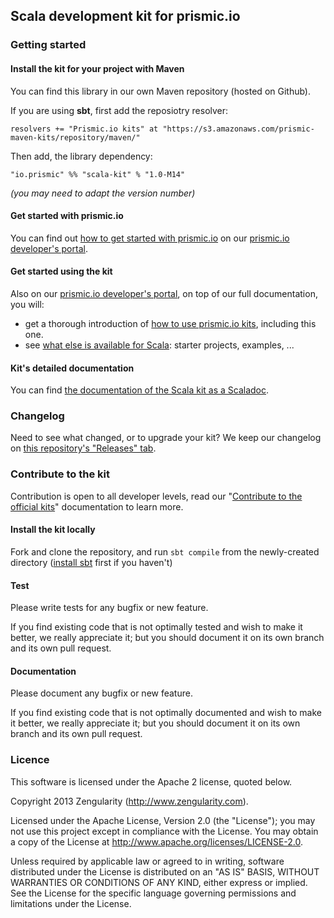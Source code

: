 ## Scala development kit for prismic.io

### Getting started

#### Install the kit for your project with Maven

You can find this library in our own Maven repository (hosted on Github).

If you are using __sbt__, first add the reposiotry resolver:

```
resolvers += "Prismic.io kits" at "https://s3.amazonaws.com/prismic-maven-kits/repository/maven/"
```

Then add, the library dependency:

```
"io.prismic" %% "scala-kit" % "1.0-M14"
```

*(you may need to adapt the version number)*


#### Get started with prismic.io

You can find out [how to get started with prismic.io](https://developers.prismic.io/documentation/UjBaQsuvzdIHvE4D/getting-started) on our [prismic.io developer's portal](https://developers.prismic.io/).

#### Get started using the kit

Also on our [prismic.io developer's portal](https://developers.prismic.io/), on top of our full documentation, you will:
 * get a thorough introduction of [how to use prismic.io kits](https://developers.prismic.io/documentation/UjBe8bGIJ3EKtgBZ/api-documentation#kits-and-helpers), including this one.
 * see [what else is available for Scala](https://developers.prismic.io/technologies/UjBh4cuvzeMJvE4k/scala): starter projects, examples, ...


#### Kit's detailed documentation

You can find [the documentation of the Scala kit as a Scaladoc](http://prismicio.github.io/scala-kit/).

### Changelog

Need to see what changed, or to upgrade your kit? We keep our changelog on [this repository's "Releases" tab](https://github.com/prismicio/scala-kit/releases).

### Contribute to the kit

Contribution is open to all developer levels, read our "[Contribute to the official kits](https://developers.prismic.io/documentation/UszOeAEAANUlwFpp/contribute-to-the-official-kits)" documentation to learn more.

#### Install the kit locally

Fork and clone the repository, and run `sbt compile` from the newly-created directory ([install sbt](http://www.scala-sbt.org/release/docs/Getting-Started/Setup.html) first if you haven't)

#### Test

Please write tests for any bugfix or new feature.

If you find existing code that is not optimally tested and wish to make it better, we really appreciate it; but you should document it on its own branch and its own pull request.

#### Documentation

Please document any bugfix or new feature.

If you find existing code that is not optimally documented and wish to make it better, we really appreciate it; but you should document it on its own branch and its own pull request.

### Licence

This software is licensed under the Apache 2 license, quoted below.

Copyright 2013 Zengularity (http://www.zengularity.com).

Licensed under the Apache License, Version 2.0 (the "License"); you may not use this project except in compliance with the License. You may obtain a copy of the License at http://www.apache.org/licenses/LICENSE-2.0.

Unless required by applicable law or agreed to in writing, software distributed under the License is distributed on an "AS IS" BASIS, WITHOUT WARRANTIES OR CONDITIONS OF ANY KIND, either express or implied. See the License for the specific language governing permissions and limitations under the License.
